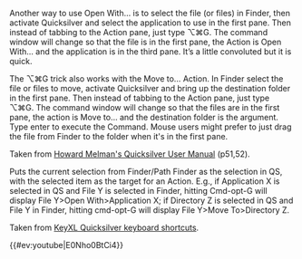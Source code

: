 Another way to use Open With… is to select the file (or files) in
Finder, then activate Quicksilver and select the application to use in
the first pane. Then instead of tabbing to the Action pane, just type
⌥⌘G. The command window will change so that the file is in the first
pane, the Action is Open With… and the application is in the third pane.
It’s a little convoluted but it is quick.

The ⌥⌘G trick also works with the Move to… Action. In Finder select the
file or files to move, activate Quicksilver and bring up the destination
folder in the first pane. Then instead of tabbing to the Action pane,
just type ⌥⌘G. The command window will change so that the files are in
the first pane, the action is Move to… and the destination folder is the
argument. Type enter to execute the Command. Mouse users might prefer to
just drag the file from Finder to the folder when it's in the first
pane.

Taken from [Howard Melman's Quicksilver User
Manual](http://mysite.verizon.net/hmelman/Quicksilver.pdf) (p51,52).

Puts the current selection from Finder/Path Finder as the selection in
QS, with the selected item as the target for an Action. E.g., if
Application X is selected in QS and File Y is selected in Finder,
hitting Cmd-opt-G will display File Y\>Open With\>Application X; if
Directory Z is selected in QS and File Y in Finder, hitting cmd-opt-G
will display File Y\>Move To\>Directory Z.

Taken from [KeyXL Quicksilver keyboard
shortcuts](http://www.keyxl.com/aaa0e48/208/Macintosh-QuickSilver-keyboard-shortcuts.htm).

{{#ev:youtube\|E0Nho0BtCi4}}